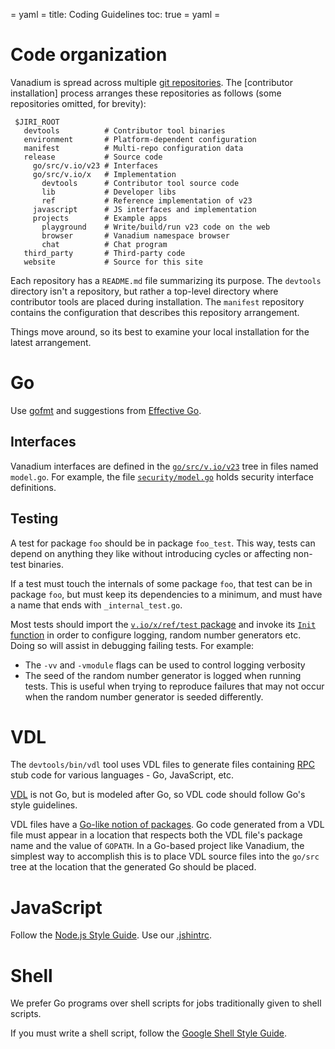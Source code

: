 = yaml =
title: Coding Guidelines
toc: true
= yaml =

# Code organization

Vanadium is spread across multiple [git repositories]. The [contributor
installation] process arranges these repositories as follows (some repositories
omitted, for brevity):

```
 $JIRI_ROOT
   devtools          # Contributor tool binaries
   environment       # Platform-dependent configuration
   manifest          # Multi-repo configuration data
   release           # Source code
     go/src/v.io/v23 # Interfaces
     go/src/v.io/x   # Implementation
       devtools      # Contributor tool source code
       lib           # Developer libs
       ref           # Reference implementation of v23
     javascript      # JS interfaces and implementation
     projects        # Example apps
       playground    # Write/build/run v23 code on the web
       browser       # Vanadium namespace browser
       chat          # Chat program
   third_party       # Third-party code
   website           # Source for this site
```

Each repository has a `README.md` file summarizing its purpose. The `devtools`
directory isn't a repository, but rather a top-level directory where contributor
tools are placed during installation. The `manifest` repository contains the
configuration that describes this repository arrangement.

Things move around, so its best to examine your local installation for the
latest arrangement.

<!--
TODO:
- Suggestions for how to name things (hyphens vs. underscores).
- Using optional arguments: variadic functions / varargs vs. Options structs.
-->

# Go

Use [gofmt] and suggestions from [Effective Go].

## Interfaces

Vanadium interfaces are defined in the [`go/src/v.io/v23`][v23 code]
tree in files named `model.go`.  For example, the file
[`security/model.go`][security model] holds security interface
definitions.

## Testing

A test for package `foo` should be in package `foo_test`. This way, tests can
depend on anything they like without introducing cycles or affecting non-test
binaries.

If a test must touch the internals of some package `foo`, that test can be in
package `foo`, but must keep its dependencies to a minimum, and must have a name
that ends with `_internal_test.go`.

Most tests should import the [`v.io/x/ref/test` package][test package]
and invoke its [`Init` function][test init] in order to configure
logging, random number generators etc. Doing so will assist in
debugging failing tests. For example:

  * The `-vv` and `-vmodule` flags can be used to control logging verbosity
  * The seed of the random number generator is logged when running tests. This
    is useful when trying to reproduce failures that may not occur when the
    random number generator is seeded differently.

<!-- TODO: Explain modules, expect, timekeeper? -->

<!-- TODO: Describe dependency management (apis vs. impls, what can depend on
what). -->

# VDL

The `devtools/bin/vdl` tool uses VDL files to generate files
containing [RPC] stub code for various languages - Go, JavaScript,
etc.

[VDL] is not Go, but is modeled after Go, so VDL code should follow
Go's style guidelines.

VDL files have a [Go-like notion of packages][packages].  Go code
generated from a VDL file must appear in a location that respects both
the VDL file's package name and the value of `GOPATH`.  In a Go-based
project like Vanadium, the simplest way to accomplish this is to place
VDL source files into the `go/src` tree at the location that the
generated Go should be placed.

# JavaScript

Follow the [Node.js Style Guide]. Use our [.jshintrc].

<!-- TODO: Documentation generation (jsdoc). -->

# Shell

We prefer Go programs over shell scripts for jobs traditionally given
to shell scripts.

If you must write a shell script, follow the
[Google Shell Style Guide].

[.jshintrc]: https://github.com/vanadium/js/blob/master/.jshintrc
[Effective Go]: http://golang.org/doc/effective_go.html
[Google Shell Style Guide]: https://google-styleguide.googlecode.com/svn/trunk/shell.xml
[Node.js Style Guide]: https://github.com/felixge/node-style-guide
[RPC]: /glossary.html#remote-procedure-call-rpc-
[VDL]: /glossary.html#vandium-definition-language-vdl-
[brad talk]: http://talks.golang.org/2014/gocon-tokyo.slide#36
[git repositories]: https://github.com/vanadium
[gofmt]: https://golang.org/cmd/gofmt/
[packages]: https://golang.org/doc/code.html#PackagePaths
[v23 code]: https://github.com/vanadium/go.v23
[security model]: https://github.com/vanadium/go.v23/blob/master/security/model.go
[test package]: https://github.com/vanadium/go.ref/tree/master/test
[test init]: https://github.com/vanadium/go.ref/blob/master/test/init.go
